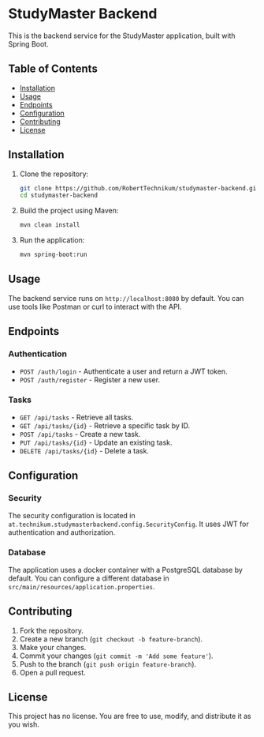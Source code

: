 # StudyMaster Backend

This is the backend service for the StudyMaster application, built with Spring Boot.

## Table of Contents

- [Installation](#installation)
- [Usage](#usage)
- [Endpoints](#endpoints)
- [Configuration](#configuration)
- [Contributing](#contributing)
- [License](#license)

## Installation

1. Clone the repository:
    ```sh
    git clone https://github.com/RobertTechnikum/studymaster-backend.git
    cd studymaster-backend
    ```

2. Build the project using Maven:
    ```sh
    mvn clean install
    ```

3. Run the application:
    ```sh
    mvn spring-boot:run
    ```

## Usage

The backend service runs on `http://localhost:8080` by default. You can use tools like Postman or curl to interact with the API.

## Endpoints

### Authentication

- `POST /auth/login` - Authenticate a user and return a JWT token.
- `POST /auth/register` - Register a new user.

### Tasks

- `GET /api/tasks` - Retrieve all tasks.
- `GET /api/tasks/{id}` - Retrieve a specific task by ID.
- `POST /api/tasks` - Create a new task.
- `PUT /api/tasks/{id}` - Update an existing task.
- `DELETE /api/tasks/{id}` - Delete a task.

## Configuration

### Security

The security configuration is located in `at.technikum.studymasterbackend.config.SecurityConfig`. 
It uses JWT for authentication and authorization.

### Database

The application uses a docker container with a PostgreSQL database by default.
You can configure a different database in `src/main/resources/application.properties`.

## Contributing

1. Fork the repository.
2. Create a new branch (`git checkout -b feature-branch`).
3. Make your changes.
4. Commit your changes (`git commit -m 'Add some feature'`).
5. Push to the branch (`git push origin feature-branch`).
6. Open a pull request.

## License

This project has no license. You are free to use, modify, and distribute it as you wish.
```